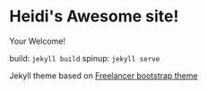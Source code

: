 # Heidi's Awesome site!

Your Welcome!

build: `jekyll build`
spinup: `jekyll serve`

Jekyll theme based on [Freelancer bootstrap theme ](http://startbootstrap.com/templates/freelancer/)
